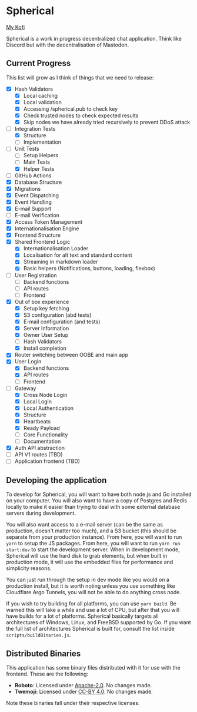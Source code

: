 # Spherical

[My Kofi](https://ko-fi.com/jakemakesstuff)

Spherical is a work in progress decentralized chat application. Think like Discord but with the decentralisation of Mastodon.

## Current Progress
This list will grow as I think of things that we need to release:

- [X] Hash Validators
  - [X] Local caching
  - [X] Local validation
  - [X] Accessing /spherical.pub to check key
  - [X] Check trusted nodes to check expected results
  - [X] Skip nodes we have already tried recursively to prevent DDoS attack
- [ ] Integration Tests
  - [X] Structure
  - [ ] Implementation
- [ ] Unit Tests
  - [ ] Setup Helpers
  - [ ] Main Tests
  - [X] Helper Tests
- [ ] GitHub Actions
- [X] Database Structure
- [X] Migrations
- [X] Event Dispatching
- [X] Event Handling
- [X] E-mail Support
- [ ] E-mail Verification
- [X] Access Token Management
- [X] Internationalisation Engine
- [X] Frontend Structure
- [X] Shared Frontend Logic
  - [X] Internationalisation Loader
  - [X] Localisation for alt text and standard content
  - [X] Streaming in markdown loader
  - [X] Basic helpers (Notifications, buttons, loading, flexbox)
- [ ] User Registration
  - [ ] Backend functions
  - [ ] API routes
  - [ ] Frontend
- [X] Out of box experience
  - [X] Setup key fetching
  - [X] S3 configuration (abd tests)
  - [X] E-mail configuration (and tests)
  - [X] Server Information
  - [X] Owner User Setup
  - [ ] Hash Validators
  - [X] Install completion
- [X] Router switching between OOBE and main app
- [X] User Login
  - [X] Backend functions
  - [X] API routes
  - [ ] Frontend
- [ ] Gateway
  - [X] Cross Node Login
  - [X] Local Login
  - [X] Local Authentication
  - [X] Structure
  - [X] Heartbeats
  - [X] Ready Payload
  - [ ] Core Functionality
  - [ ] Documentation
- [X] Auth API abstraction
- [ ] API V1 routes (TBD)
- [ ] Application frontend (TBD)

## Developing the application
To develop for Spherical, you will want to have both node.js and Go installed on your computer. You will also want to have a copy of Postgres and Redis locally to make it easier than trying to deal with some external database servers during development.

You will also want access to a e-mail server (can be the same as production, doesn't matter too much), and a S3 bucket (this should be separate from your production instance). From here, you will want to run `yarn` to setup the JS packages. From here, you will want to run `yarn run start:dev` to start the development server. When in development mode, Spherical will use the hard disk to grab elements, but when built in production mode, it will use the embedded files for performance and simplicity reasons.

You can just run through the setup in dev mode like you would on a production install, but it is worth noting unless you use something like Cloudflare Argo Tunnels, you will not be able to do anything cross node.

If you wish to try building for all platforms, you can use `yarn build`. Be warned this will take a while and use a lot of CPU, but after that you will have builds for a lot of platforms. Spherical basically targets all architectures of Windows, Linux, and FreeBSD supported by Go. If you want the full list of architectures Spherical is built for, consult the list inside `scripts/buildBinaries.js`.

## Distributed Binaries
This application has some binary files distributed with it for use with the frontend. These are the following:
- **Roboto**: Licensed under [Apache-2.0](https://fonts.google.com/specimen/Roboto/about). No changes made.
- **Twemoji:** Licensed under [CC-BY 4.0](https://creativecommons.org/licenses/by/4.0/). No changes made.

Note these binaries fall under their respective licenses.
